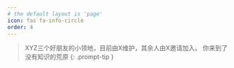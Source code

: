 ```yaml
---
# the default layout is 'page'
icon: fas fa-info-circle
order: 4
---
```


> XYZ三个好朋友的小领地，目前由X维护，其余人由X邀请加入。
你来到了没有知识的荒原
{: .prompt-tip }
